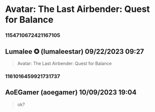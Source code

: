 # Avatar: The Last Airbender: Quest for Balance
### 1154710672421167105
## Lumalee ✪ (lumaleestar) 09/22/2023 09:27 

> Avatar: The Last Airbender: Quest for Balance

### 1161016459921731737
## AoEGamer (aoegamer) 10/09/2023 19:04 

> ok?

